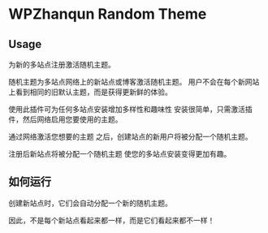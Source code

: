 # WPZhanqun Random Theme

## Usage

为新的多站点注册激活随机主题。

随机主题为多站点网络上的新站点或博客激活随机主题。
用户不会在每个新网站上看到相同的旧默认主题，而是获得更新鲜的体验。

使用此插件可为任何多站点安装增加多样性和趣味性
安装很简单，只需激活插件，然后网络启用您要使用的主题。

通过网络激活您想要的主题
之后，创建站点的新用户将被分配一个随机主题。

注册后新站点将被分配一个随机主题
使您的多站点安装变得更加有趣。

## 如何运行

创建新站点时，它们会自动分配一个新的随机主题。

因此，不是每个新站点看起来都一样，而是它们看起来都不一样！
